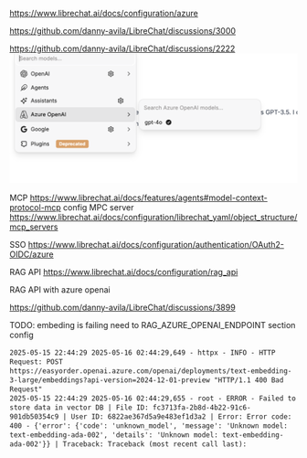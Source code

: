 https://www.librechat.ai/docs/configuration/azure

https://github.com/danny-avila/LibreChat/discussions/3000

https://github.com/danny-avila/LibreChat/discussions/2222
![alt text](./m_readme_image/model_selection.png)



MCP
https://www.librechat.ai/docs/features/agents#model-context-protocol-mcp
config MPC server
https://www.librechat.ai/docs/configuration/librechat_yaml/object_structure/mcp_servers

SSO
https://www.librechat.ai/docs/configuration/authentication/OAuth2-OIDC/azure

RAG API
https://www.librechat.ai/docs/configuration/rag_api

RAG API with azure openai

https://github.com/danny-avila/LibreChat/discussions/3899

TODO: embeding is failing need to RAG_AZURE_OPENAI_ENDPOINT section config
```
2025-05-15 22:44:29 2025-05-16 02:44:29,649 - httpx - INFO - HTTP Request: POST https://easyorder.openai.azure.com/openai/deployments/text-embedding-3-large/embeddings?api-version=2024-12-01-preview "HTTP/1.1 400 Bad Request"
2025-05-15 22:44:29 2025-05-16 02:44:29,655 - root - ERROR - Failed to store data in vector DB | File ID: fc3713fa-2b8d-4b22-91c6-901db50354c9 | User ID: 6822ae367d5a9e483ef1d3a2 | Error: Error code: 400 - {'error': {'code': 'unknown_model', 'message': 'Unknown model: text-embedding-ada-002', 'details': 'Unknown model: text-embedding-ada-002'}} | Traceback: Traceback (most recent call last):
```